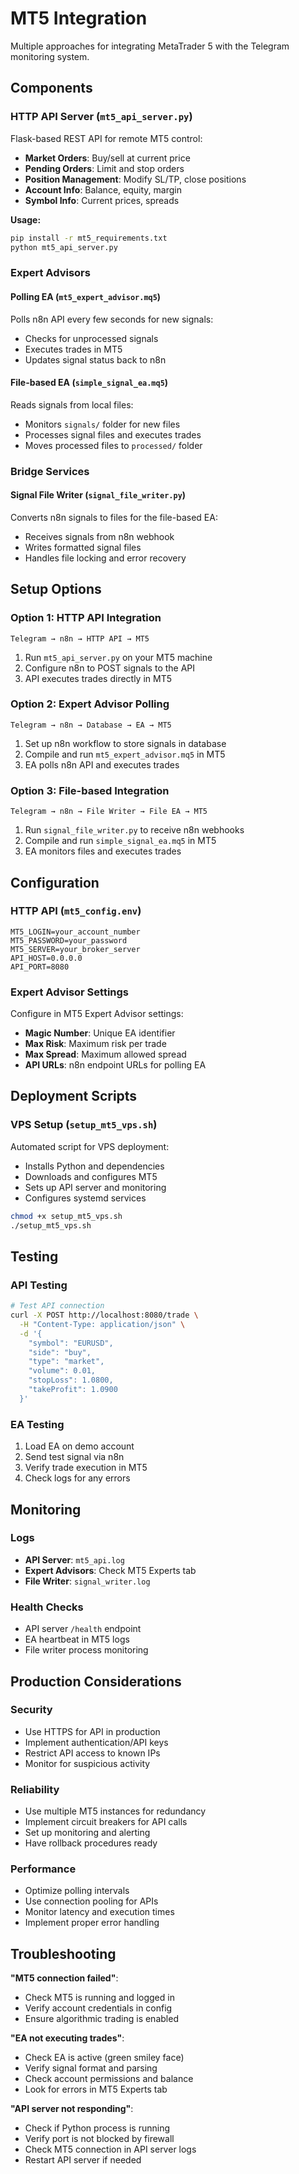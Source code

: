 # MT5 Integration

Multiple approaches for integrating MetaTrader 5 with the Telegram monitoring system.

## Components

### HTTP API Server (`mt5_api_server.py`)
Flask-based REST API for remote MT5 control:

- **Market Orders**: Buy/sell at current price
- **Pending Orders**: Limit and stop orders  
- **Position Management**: Modify SL/TP, close positions
- **Account Info**: Balance, equity, margin
- **Symbol Info**: Current prices, spreads

**Usage:**
```bash
pip install -r mt5_requirements.txt
python mt5_api_server.py
```

### Expert Advisors

#### Polling EA (`mt5_expert_advisor.mq5`)
Polls n8n API every few seconds for new signals:
- Checks for unprocessed signals
- Executes trades in MT5
- Updates signal status back to n8n

#### File-based EA (`simple_signal_ea.mq5`)  
Reads signals from local files:
- Monitors `signals/` folder for new files
- Processes signal files and executes trades
- Moves processed files to `processed/` folder

### Bridge Services

#### Signal File Writer (`signal_file_writer.py`)
Converts n8n signals to files for the file-based EA:
- Receives signals from n8n webhook
- Writes formatted signal files
- Handles file locking and error recovery

## Setup Options

### Option 1: HTTP API Integration
```
Telegram → n8n → HTTP API → MT5
```

1. Run `mt5_api_server.py` on your MT5 machine
2. Configure n8n to POST signals to the API
3. API executes trades directly in MT5

### Option 2: Expert Advisor Polling  
```
Telegram → n8n → Database → EA → MT5
```

1. Set up n8n workflow to store signals in database
2. Compile and run `mt5_expert_advisor.mq5` in MT5
3. EA polls n8n API and executes trades

### Option 3: File-based Integration
```
Telegram → n8n → File Writer → File EA → MT5  
```

1. Run `signal_file_writer.py` to receive n8n webhooks
2. Compile and run `simple_signal_ea.mq5` in MT5
3. EA monitors files and executes trades

## Configuration

### HTTP API (`mt5_config.env`)
```env
MT5_LOGIN=your_account_number
MT5_PASSWORD=your_password  
MT5_SERVER=your_broker_server
API_HOST=0.0.0.0
API_PORT=8080
```

### Expert Advisor Settings
Configure in MT5 Expert Advisor settings:
- **Magic Number**: Unique EA identifier
- **Max Risk**: Maximum risk per trade
- **Max Spread**: Maximum allowed spread
- **API URLs**: n8n endpoint URLs for polling EA

## Deployment Scripts

### VPS Setup (`setup_mt5_vps.sh`)
Automated script for VPS deployment:
- Installs Python and dependencies
- Downloads and configures MT5
- Sets up API server and monitoring
- Configures systemd services

```bash
chmod +x setup_mt5_vps.sh
./setup_mt5_vps.sh
```

## Testing

### API Testing
```bash
# Test API connection
curl -X POST http://localhost:8080/trade \
  -H "Content-Type: application/json" \
  -d '{
    "symbol": "EURUSD",
    "side": "buy", 
    "type": "market",
    "volume": 0.01,
    "stopLoss": 1.0800,
    "takeProfit": 1.0900
  }'
```

### EA Testing
1. Load EA on demo account
2. Send test signal via n8n
3. Verify trade execution in MT5
4. Check logs for any errors

## Monitoring

### Logs
- **API Server**: `mt5_api.log`  
- **Expert Advisors**: Check MT5 Experts tab
- **File Writer**: `signal_writer.log`

### Health Checks
- API server `/health` endpoint
- EA heartbeat in MT5 logs
- File writer process monitoring

## Production Considerations

### Security
- Use HTTPS for API in production
- Implement authentication/API keys
- Restrict API access to known IPs
- Monitor for suspicious activity

### Reliability  
- Use multiple MT5 instances for redundancy
- Implement circuit breakers for API calls
- Set up monitoring and alerting
- Have rollback procedures ready

### Performance
- Optimize polling intervals
- Use connection pooling for APIs
- Monitor latency and execution times
- Implement proper error handling

## Troubleshooting

**"MT5 connection failed"**:
- Check MT5 is running and logged in
- Verify account credentials in config
- Ensure algorithmic trading is enabled

**"EA not executing trades"**:
- Check EA is active (green smiley face)
- Verify signal format and parsing
- Check account permissions and balance
- Look for errors in MT5 Experts tab

**"API server not responding"**:
- Check if Python process is running
- Verify port is not blocked by firewall
- Check MT5 connection in API server logs
- Restart API server if needed